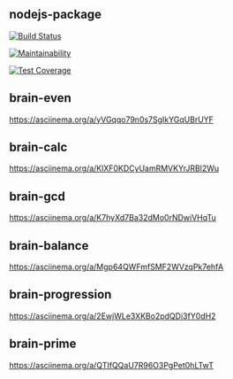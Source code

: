 ## nodejs-package

[![Build Status](https://travis-ci.org/solar05/project-lvl1-s344.svg?branch=master)](https://travis-ci.org/solar05/project-lvl1-s344)

[![Maintainability](https://api.codeclimate.com/v1/badges/819a4f988cbc45c2a230/maintainability)](https://codeclimate.com/github/solar05/project-lvl1-s344/maintainability)

[![Test Coverage](https://api.codeclimate.com/v1/badges/819a4f988cbc45c2a230/test_coverage)](https://codeclimate.com/github/solar05/project-lvl1-s344/test_coverage)


## brain-even
https://asciinema.org/a/yVGqqo79n0s7SgIkYGqUBrUYF

## brain-calc
https://asciinema.org/a/KlXF0KDCyUamRMVKYrJRBl2Wu

## brain-gcd
https://asciinema.org/a/K7hyXd7Ba32dMo0rNDwiVHqTu

## brain-balance
https://asciinema.org/a/Mgp64QWFmfSMF2WVzqPk7ehfA

## brain-progression
https://asciinema.org/a/2EwjWLe3XKBo2pdQDi3fY0dH2

## brain-prime
https://asciinema.org/a/QTIfQQaU7R96O3PgPet0hLTwT
